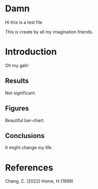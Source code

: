 # Damn
Hi this is a test file

This is create by all my imagination friends.

# Introduction

Oh my gah!

## Results
Not significant.

## Figures

Beautiful bar-chart.

## Conclusions

It might change my life.

# References

Chang, C. (2022)
Home, H (1999)

